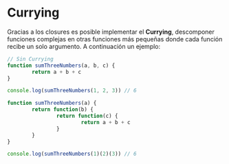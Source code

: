 # Currying
Gracias a los closures es posible implementar el **Currying**, descomponer funciones complejas en otras funciones más pequeñas donde cada función recibe un solo argumento. A continuación un ejemplo:

```js
// Sin Currying
function sumThreeNumbers(a, b, c) {
        return a + b + c
}

console.log(sumThreeNumbers(1, 2, 3)) // 6

function sumThreeNumbers(a) {
        return function(b) {
                return function(c) {
                        return a + b + c
                }
        }
}

console.log(sumThreeNumbers(1)(2)(3)) // 6
```